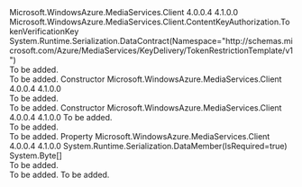 <Type Name="SymmetricVerificationKey" FullName="Microsoft.WindowsAzure.MediaServices.Client.ContentKeyAuthorization.SymmetricVerificationKey">
  <TypeSignature Language="C#" Value="public class SymmetricVerificationKey : Microsoft.WindowsAzure.MediaServices.Client.ContentKeyAuthorization.TokenVerificationKey" />
  <TypeSignature Language="ILAsm" Value=".class public auto ansi beforefieldinit SymmetricVerificationKey extends Microsoft.WindowsAzure.MediaServices.Client.ContentKeyAuthorization.TokenVerificationKey" />
  <TypeSignature Language="DocId" Value="T:Microsoft.WindowsAzure.MediaServices.Client.ContentKeyAuthorization.SymmetricVerificationKey" />
  <TypeSignature Language="VB.NET" Value="Public Class SymmetricVerificationKey&#xA;Inherits TokenVerificationKey" />
  <TypeSignature Language="F#" Value="type SymmetricVerificationKey = class&#xA;    inherit TokenVerificationKey" />
  <AssemblyInfo>
    <AssemblyName>Microsoft.WindowsAzure.MediaServices.Client</AssemblyName>
    <AssemblyVersion>4.0.0.4</AssemblyVersion>
    <AssemblyVersion>4.1.0.0</AssemblyVersion>
  </AssemblyInfo>
  <Base>
    <BaseTypeName>Microsoft.WindowsAzure.MediaServices.Client.ContentKeyAuthorization.TokenVerificationKey</BaseTypeName>
  </Base>
  <Interfaces />
  <Attributes>
    <Attribute>
      <AttributeName>System.Runtime.Serialization.DataContract(Namespace="http://schemas.microsoft.com/Azure/MediaServices/KeyDelivery/TokenRestrictionTemplate/v1")</AttributeName>
    </Attribute>
  </Attributes>
  <Docs>
    <summary>To be added.</summary>
    <remarks>To be added.</remarks>
  </Docs>
  <Members>
    <Member MemberName=".ctor">
      <MemberSignature Language="C#" Value="public SymmetricVerificationKey ();" />
      <MemberSignature Language="ILAsm" Value=".method public hidebysig specialname rtspecialname instance void .ctor() cil managed" />
      <MemberSignature Language="DocId" Value="M:Microsoft.WindowsAzure.MediaServices.Client.ContentKeyAuthorization.SymmetricVerificationKey.#ctor" />
      <MemberSignature Language="VB.NET" Value="Public Sub New ()" />
      <MemberType>Constructor</MemberType>
      <AssemblyInfo>
        <AssemblyName>Microsoft.WindowsAzure.MediaServices.Client</AssemblyName>
        <AssemblyVersion>4.0.0.4</AssemblyVersion>
        <AssemblyVersion>4.1.0.0</AssemblyVersion>
      </AssemblyInfo>
      <Parameters />
      <Docs>
        <summary>To be added.</summary>
        <remarks>To be added.</remarks>
      </Docs>
    </Member>
    <Member MemberName=".ctor">
      <MemberSignature Language="C#" Value="public SymmetricVerificationKey (byte[] keyValue);" />
      <MemberSignature Language="ILAsm" Value=".method public hidebysig specialname rtspecialname instance void .ctor(unsigned int8[] keyValue) cil managed" />
      <MemberSignature Language="DocId" Value="M:Microsoft.WindowsAzure.MediaServices.Client.ContentKeyAuthorization.SymmetricVerificationKey.#ctor(System.Byte[])" />
      <MemberSignature Language="VB.NET" Value="Public Sub New (keyValue As Byte())" />
      <MemberSignature Language="F#" Value="new Microsoft.WindowsAzure.MediaServices.Client.ContentKeyAuthorization.SymmetricVerificationKey : byte[] -&gt; Microsoft.WindowsAzure.MediaServices.Client.ContentKeyAuthorization.SymmetricVerificationKey" Usage="new Microsoft.WindowsAzure.MediaServices.Client.ContentKeyAuthorization.SymmetricVerificationKey keyValue" />
      <MemberType>Constructor</MemberType>
      <AssemblyInfo>
        <AssemblyName>Microsoft.WindowsAzure.MediaServices.Client</AssemblyName>
        <AssemblyVersion>4.0.0.4</AssemblyVersion>
        <AssemblyVersion>4.1.0.0</AssemblyVersion>
      </AssemblyInfo>
      <Parameters>
        <Parameter Name="keyValue" Type="System.Byte[]" />
      </Parameters>
      <Docs>
        <param name="keyValue">To be added.</param>
        <summary>To be added.</summary>
        <remarks>To be added.</remarks>
      </Docs>
    </Member>
    <Member MemberName="KeyValue">
      <MemberSignature Language="C#" Value="public byte[] KeyValue { get; }" />
      <MemberSignature Language="ILAsm" Value=".property instance unsigned int8[] KeyValue" />
      <MemberSignature Language="DocId" Value="P:Microsoft.WindowsAzure.MediaServices.Client.ContentKeyAuthorization.SymmetricVerificationKey.KeyValue" />
      <MemberSignature Language="VB.NET" Value="Public ReadOnly Property KeyValue As Byte()" />
      <MemberSignature Language="F#" Value="member this.KeyValue : byte[]" Usage="Microsoft.WindowsAzure.MediaServices.Client.ContentKeyAuthorization.SymmetricVerificationKey.KeyValue" />
      <MemberType>Property</MemberType>
      <AssemblyInfo>
        <AssemblyName>Microsoft.WindowsAzure.MediaServices.Client</AssemblyName>
        <AssemblyVersion>4.0.0.4</AssemblyVersion>
        <AssemblyVersion>4.1.0.0</AssemblyVersion>
      </AssemblyInfo>
      <Attributes>
        <Attribute>
          <AttributeName>System.Runtime.Serialization.DataMember(IsRequired=true)</AttributeName>
        </Attribute>
      </Attributes>
      <ReturnValue>
        <ReturnType>System.Byte[]</ReturnType>
      </ReturnValue>
      <Docs>
        <summary>To be added.</summary>
        <value>To be added.</value>
        <remarks>To be added.</remarks>
      </Docs>
    </Member>
  </Members>
</Type>